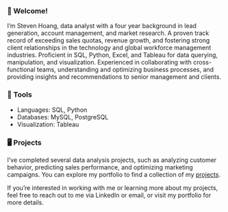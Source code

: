 ### 🚀 Welcome!

<!--
**stevenhoang713/stevenhoang713** is a ✨ _special_ ✨ repository because its `README.md` (this file) appears on your GitHub profile.

Here are some ideas to get you started:

- 🔭 I’m currently working on ...
- 🌱 I’m currently learning ...
- 👯 I’m looking to collaborate on ...
- 🤔 I’m looking for help with ...
- 💬 Ask me about ...
- 📫 How to reach me: ...
- 😄 Pronouns: ...
- ⚡ Fun fact: ...
-->
I’m Steven Hoang, data analyst with a four year background in lead generation, account management, and market research. A proven track record of exceeding sales quotas, revenue growth, and fostering strong client relationships in the technology and global workforce management industries. Proficient in SQL, Python, Excel, and Tableau for data querying, manipulation, and visualization. Experienced in collaborating with cross-functional teams, understanding and optimizing business processes, and providing insights and recommendations to senior management and clients.

### 🔧 Tools

- Languages: SQL, Python
- Databases: MySQL, PostgreSQL
- Visualization: Tableau
  
### 🖥️ Projects 

I’ve completed several data analysis projects, such as analyzing customer behavior, predicting sales performance, and optimizing marketing campaigns. You can explore my portfolio to find a collection of my [projects](https://github.com/stevenhoang713/Portfolio).

If you’re interested in working with me or learning more about my projects, feel free to reach out to me via LinkedIn or email, or visit my portfolio for more details. 


